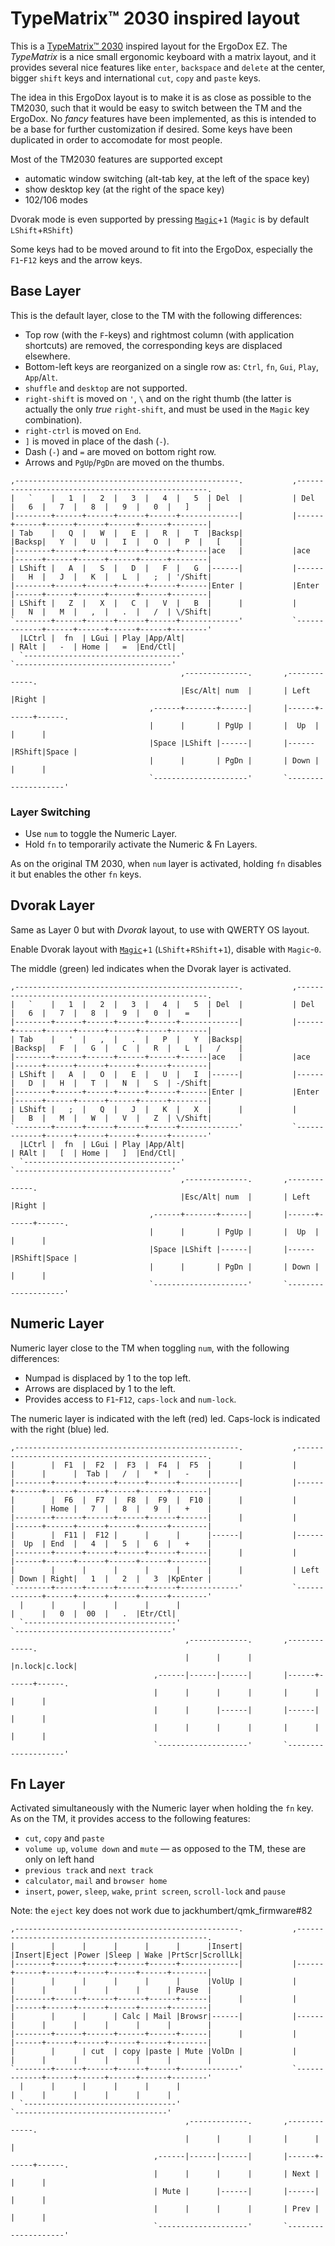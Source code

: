 # TypeMatrix™ 2030 inspired layout

This is a [TypeMatrix™ 2030](http://typematrix.com/2030/features.php) inspired layout for the ErgoDox EZ. The _TypeMatrix_ is a nice small ergonomic keyboard with a matrix layout, and it provides several nice features like `enter`, `backspace` and `delete` at the center, bigger `shift` keys and international `cut`, `copy` and `paste` keys.

The idea in this ErgoDox layout is to make it is as close as possible to the TM2030, such that it would be easy to switch between the TM and the ErgoDox. No _fancy_ features have been implemented, as this is intended to be a base for further customization if desired. Some keys have been duplicated in order to accomodate for most people.

Most of the TM2030 features are supported except
* automatic window switching (alt-tab key, at the left of the space key)
* show desktop key (at the right of the space key)
* 102/106 modes

Dvorak mode is even supported by pressing [`Magic`](/TMK_README.md#magic-commands)+`1` (`Magic` is by default `LShift`+`RShift`)

Some keys had to be moved around to fit into the ErgoDox, especially the `F1`-`F12` keys and the arrow keys.

## Base Layer
This is the default layer, close to the TM with the following differences:

 - Top row (with the `F`-keys) and rightmost column (with application shortcuts) are removed, the corresponding keys are displaced elsewhere.
 - Bottom-left keys are reorganized on a single row as: `Ctrl`, `fn`, `Gui`, `Play`, `App`/`Alt`.
 - `shuffle` and `desktop` are not supported.
 - `right-shift` is moved on `'`, `\` and on the right thumb (the latter is actually the only _true_ `right-shift`, and must be used in the `Magic` key combination).
 - `right-ctrl` is moved on `End`.
 - `]` is moved in place of the dash (`-`).
 - Dash (`-`) and `=` are moved on bottom right row.
 - Arrows and `PgUp`/`PgDn` are moved on the thumbs.

```
,--------------------------------------------------.           ,--------------------------------------------------.
|   `    |   1  |   2  |   3  |   4  |   5  | Del  |           | Del  |   6  |   7  |   8  |   9  |   0  |   ]    |
|--------+------+------+------+------+-------------|           |------+------+------+------+------+------+--------|
| Tab    |   Q  |   W  |   E  |   R  |   T  |Backsp|           |Backsp|   Y  |   U  |   I  |   O  |   P  |   [    |
|--------+------+------+------+------+------|ace   |           |ace   |------+------+------+------+------+--------|
| LShift |   A  |   S  |   D  |   F  |   G  |------|           |------|   H  |   J  |   K  |   L  |   ;  | '/Shift|
|--------+------+------+------+------+------|Enter |           |Enter |------+------+------+------+------+--------|
| LShift |   Z  |   X  |   C  |   V  |   B  |      |           |      |   N  |   M  |   ,  |   .  |   /  | \/Shift|
`--------+------+------+------+------+-------------'           `-------------+------+------+------+------+--------'
  |LCtrl |  fn  | LGui | Play |App/Alt|                                      | RAlt |   -  | Home |   =  |End/Ctl|
  `-----------------------------------'                                      `-----------------------------------'
                                      ,--------------.       ,-------------.
                                      |Esc/Alt| num  |       | Left |Right |
                               ,------+-------+------|       |------+------+------.
                               |      |       | PgUp |       |  Up  |      |      |
                               |Space |LShift |------|       |------|RShift|Space |
                               |      |       | PgDn |       | Down |      |      |
                               `---------------------'       `--------------------'
```

### Layer Switching
- Use `num` to toggle the Numeric Layer.
- Hold `fn` to temporarily activate the Numeric & Fn Layers.

As on the original TM 2030, when `num` layer is activated, holding `fn` disables it but enables the other `fn` keys.

## Dvorak Layer
Same as Layer 0 but with _Dvorak_ layout, to use with QWERTY OS layout.

Enable Dvorak layout with [`Magic`](/TMK_README.md#magic-commands)+`1` (`LShift`+`RShift`+`1`), disable with `Magic`-`0`.

The middle (green) led indicates when the Dvorak layer is activated.

    ,--------------------------------------------------.           ,--------------------------------------------------.
    |   `    |   1  |   2  |   3  |   4  |   5  | Del  |           | Del  |   6  |   7  |   8  |   9  |   0  |   =    |
    |--------+------+------+------+------+-------------|           |------+------+------+------+------+------+--------|
    | Tab    |   '  |   ,  |   .  |   P  |   Y  |Backsp|           |Backsp|   F  |   G  |   C  |   R  |   L  |   /    |
    |--------+------+------+------+------+------|ace   |           |ace   |------+------+------+------+------+--------|
    | LShift |   A  |   O  |   E  |   U  |   I  |------|           |------|   D  |   H  |   T  |   N  |   S  | -/Shift|
    |--------+------+------+------+------+------|Enter |           |Enter |------+------+------+------+------+--------|
    | LShift |   ;  |   Q  |   J  |   K  |   X  |      |           |      |   B  |   M  |   W  |   V  |   Z  | \/Shift|
    `--------+------+------+------+------+-------------'           `-------------+------+------+------+------+--------'
      |LCtrl |  fn  | LGui | Play |App/Alt|                                      | RAlt |   [  | Home |   ]  |End/Ctl|
      `-----------------------------------'                                      `-----------------------------------'
                                          ,--------------.       ,-------------.
                                          |Esc/Alt| num  |       | Left |Right |
                                   ,------+-------+------|       |------+------+------.
                                   |      |       | PgUp |       |  Up  |      |      |
                                   |Space |LShift |------|       |------|RShift|Space |
                                   |      |       | PgDn |       | Down |      |      |
                                   `---------------------'       `--------------------'

## Numeric Layer
Numeric layer close to the TM when toggling `num`, with the following differences:

- Numpad is displaced by 1 to the top left.
- Arrows are displaced by 1 to the left.
- Provides access to `F1`-`F12`, `caps-lock` and `num-lock`.

The numeric layer is indicated with the left (red) led. Caps-lock is indicated with the right (blue) led.

    ,--------------------------------------------------.           ,--------------------------------------------------.
    |        |  F1  |  F2  |  F3  |  F4  |  F5  |      |           |      |      |      |  Tab |   /  |   *  |   -    |
    |--------+------+------+------+------+-------------|           |------+------+------+------+------+------+--------|
    |        |  F6  |  F7  |  F8  |  F9  |  F10 |      |           |      |      | Home |   7  |   8  |   9  |   +    |
    |--------+------+------+------+------+------|      |           |      |------+------+------+------+------+--------|
    |        |  F11 |  F12 |      |      |      |------|           |------|  Up  | End  |   4  |   5  |   6  |   +    |
    |--------+------+------+------+------+------|      |           |      |------+------+------+------+------+--------|
    |        |      |      |      |      |      |      |           | Left | Down | Right|   1  |   2  |   3  |KpEnter |
    `--------+------+------+------+------+-------------'           `-------------+------+------+------+------+--------'
      |      |      |      |      |      |                                       |      |   0  |  00  |   .  |Etr/Ctl|
      `----------------------------------'                                       `-----------------------------------'
                                           ,-------------.       ,-------------.
                                           |      |      |       |n.lock|c.lock|
                                    ,------|------|------|       |------+------+------.
                                    |      |      |      |       |      |      |      |
                                    |      |      |------|       |------|      |      |
                                    |      |      |      |       |      |      |      |
                                    `--------------------'       `--------------------'

## Fn Layer
Activated simultaneously with the Numeric layer when holding the `fn` key. As on the TM, it provides access to the following features:
- `cut`, `copy` and `paste`
- `volume up`, `volume down` and `mute` — as opposed to the TM, these are only on left hand
- `previous track` and `next track`
- `calculator`, `mail` and `browser home`
- `insert`, `power`, `sleep`, `wake`, `print screen`, `scroll-lock` and `pause`

Note: the `eject` key does not work due to jackhumbert/qmk_firmware#82

    ,--------------------------------------------------.           ,--------------------------------------------------.
    |        |      |      |      |      |      |Insert|           |Insert|Eject |Power |Sleep | Wake |PrtScr|ScrollLk|
    |--------+------+------+------+------+-------------|           |------+------+------+------+------+------+--------|
    |        |      |      |      |      |      |VolUp |           |      |      |      |      |      |      | Pause  |
    |--------+------+------+------+------+------|      |           |      |------+------+------+------+------+--------|
    |        |      |      | Calc | Mail |Browsr|------|           |------|      |      |      |      |      |        |
    |--------+------+------+------+------+------|      |           |      |------+------+------+------+------+--------|
    |        |      | cut  | copy |paste | Mute |VolDn |           |      |      |      |      |      |      |        |
    `--------+------+------+------+------+-------------'           `-------------+------+------+------+------+--------'
      |      |      |      |      |      |                                       |      |      |      |      |      |
      `----------------------------------'                                       `----------------------------------'
                                           ,-------------.       ,-------------.
                                           |      |      |       |      |      |
                                    ,------|------|------|       |------+------+------.
                                    |      |      |      |       | Next |      |      |
                                    | Mute |      |------|       |------|      |      |
                                    |      |      |      |       | Prev |      |      |
                                    `--------------------'       `--------------------'
